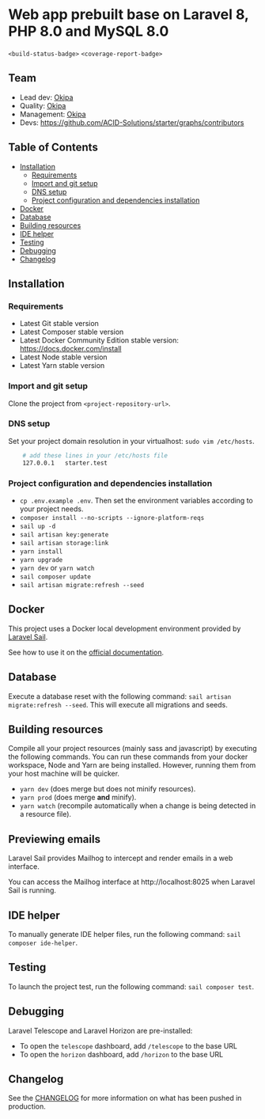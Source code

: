<!-- Todo: search every `Todo:` occurrence in starter and customize what needs to be. -->

# Web app prebuilt base on Laravel 8, PHP 8.0 and MySQL 8.0

<!-- Todo: replace by project badges -->
`<build-status-badge>` `<coverage-report-badge>`

## Team

<!-- Todo: replace by project team members -->
* Lead dev: [Okipa](https://github.com/Okipa)
* Quality: [Okipa](https://github.com/Okipa)
* Management: [Okipa](https://github.com/Okipa)
* Devs: https://github.com/ACID-Solutions/starter/graphs/contributors

## Table of Contents

* [Installation](#installation)
  * [Requirements](#requirements)
  * [Import and git setup](#import-and-git-setup)
  * [DNS setup](#dns-setup)
  * [Project configuration and dependencies installation](#project-configuration-and-dependencies-installation)
* [Docker](#docker)
* [Database](#database)
* [Building resources](#building-resources)
* [IDE helper](#ide-helper)
* [Testing](#testing)
* [Debugging](#debugging)
* [Changelog](#changelog)

## Installation

### Requirements

* Latest Git stable version
* Latest Composer stable version
* Latest Docker Community Edition stable version: https://docs.docker.com/install
* Latest Node stable version
* Latest Yarn stable version

### Import and git setup

<!-- Todo: set git repo URL -->
Clone the project from `<project-repository-url>`.

### DNS setup

Set your project domain resolution in your virtualhost: `sudo vim /etc/hosts`.

<!-- Todo: Replace `starter.test` by your project local DNS -->
```sh
    # add these lines in your /etc/hosts file
    127.0.0.1   starter.test
```

### Project configuration and dependencies installation

* `cp .env.example .env`. Then set the environment variables according to your project needs.
* `composer install --no-scripts --ignore-platform-reqs`
* `sail up -d`
* `sail artisan key:generate`
* `sail artisan storage:link`
* `yarn install`
* `yarn upgrade`
* `yarn dev` or `yarn watch`
* `sail composer update`
* `sail artisan migrate:refresh --seed`

## Docker

This project uses a Docker local development environment provided by [Laravel Sail](https://laravel.com/docs/sail).

See how to use it on the [official documentation](https://laravel.com/docs/sail#executing-sail-commands).

## Database

Execute a database reset with the following command: `sail artisan migrate:refresh --seed`. This will execute all migrations and seeds.

## Building resources

Compile all your project resources (mainly sass and javascript) by executing the following commands.
You can run these commands from your docker workspace, Node and Yarn are being installed. However, running them from your host machine will be quicker.

* `yarn dev` (does merge but does not minify resources).
* `yarn prod` (does merge **and** minify).
* `yarn watch` (recompile automatically when a change is being detected in a resource file).

## Previewing emails

Laravel Sail provides Mailhog to intercept and render emails in a web interface.

You can access the Mailhog interface at http://localhost:8025 when Laravel Sail is running.

## IDE helper

To manually generate IDE helper files, run the following command: `sail composer ide-helper`.

## Testing

To launch the project test, run the following command: `sail composer test`.

## Debugging

Laravel Telescope and Laravel Horizon are pre-installed:
* To open the `telescope` dashboard, add `/telescope` to the base URL
* To open the `horizon` dashboard, add `/horizon` to the base URL

## Changelog

See the [CHANGELOG](CHANGELOG.md) for more information on what has been pushed in production.
